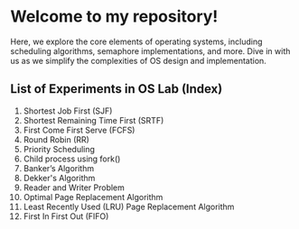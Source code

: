 <h1>Welcome to my repository!</h1>
<p>Here, we explore the core elements of operating systems, including scheduling algorithms, semaphore implementations, and more. Dive in with us as we simplify the complexities of OS design and implementation.</p>

<h2>List of Experiments in OS Lab (Index)</h2>
<ol>
  <li>Shortest Job First (SJF)</li>
  <li>Shortest Remaining Time First (SRTF)</li>
  <li>First Come First Serve (FCFS)</li>
  <li>Round Robin (RR)</li>
  <li>Priority Scheduling</li>
  <li>Child process using fork()</li>
  <li>Banker’s Algorithm</li>
  <li>Dekker's Algorithm</li>
  <li>Reader and Writer Problem</li>
  <li>Optimal Page Replacement Algorithm</li>
  <li>Least Recently Used (LRU) Page Replacement Algorithm</li>
  <li>First In First Out (FIFO)</li>
</ol>
